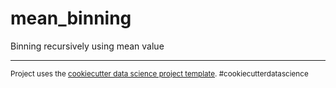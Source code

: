 mean_binning
============

Binning recursively using mean value


--------

<p><small>Project uses the <a target="_blank" href="https://drivendata.github.io/cookiecutter-data-science/">cookiecutter data science project template</a>. #cookiecutterdatascience</small></p>
